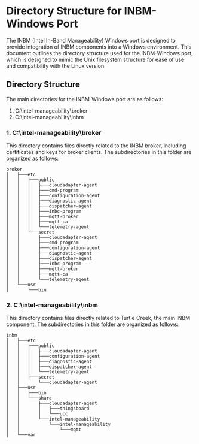 # Directory Structure for INBM-Windows Port

The INBM (Intel In-Band Manageability) Windows port is designed to provide integration of INBM components into a Windows environment. This document outlines the directory structure used for the INBM-Windows port, which is designed to mimic the Unix filesystem structure for ease of use and compatibility with the Linux version.

## Directory Structure

The main directories for the INBM-Windows port are as follows:

1. C:\intel-manageability\broker
2. C:\intel-manageability\inbm

### 1. C:\intel-manageability\broker

This directory contains files directly related to the INBM broker, including certificates and keys for broker clients. The subdirectories in this folder are organized as follows:

```
broker
│   ├───etc
│   │   ├───public
│   │   │   ├───cloudadapter-agent
│   │   │   ├───cmd-program
│   │   │   ├───configuration-agent
│   │   │   ├───diagnostic-agent
│   │   │   ├───dispatcher-agent
│   │   │   ├───inbc-program
│   │   │   ├───mqtt-broker
│   │   │   ├───mqtt-ca
│   │   │   └───telemetry-agent
│   │   └───secret
│   │       ├───cloudadapter-agent
│   │       ├───cmd-program
│   │       ├───configuration-agent
│   │       ├───diagnostic-agent
│   │       ├───dispatcher-agent
│   │       ├───inbc-program
│   │       ├───mqtt-broker
│   │       ├───mqtt-ca
│   │       └───telemetry-agent
│   └───usr
│       └───bin
```

### 2. C:\intel-manageability\inbm

This directory contains files directly related to Turtle Creek, the main INBM component. The subdirectories in this folder are organized as follows:

```
inbm
│   ├───etc
│   │   ├───public
│   │   │   ├───cloudadapter-agent
│   │   │   ├───configuration-agent
│   │   │   ├───diagnostic-agent
│   │   │   ├───dispatcher-agent
│   │   │   └───telemetry-agent
│   │   ├───secret
│   │       └───cloudadapter-agent
│   ├───usr
│   │   ├───bin
│   │   └───share
│   │       ├───cloudadapter-agent
│   │       │   ├───thingsboard
│   │       │   └───ucc
│   │       └───intel-manageability
│   │           └───intel-manageability
│   │               └───mqtt
│   └───var
```
